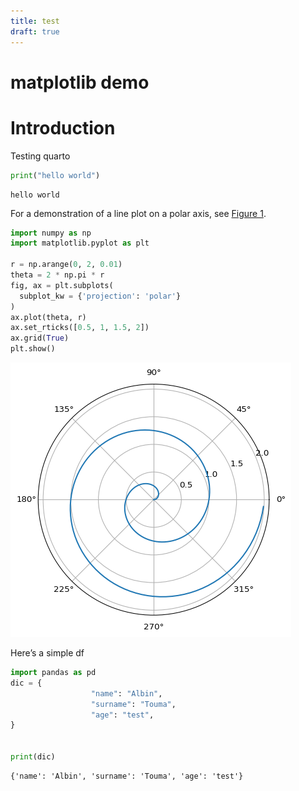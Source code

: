```yaml
---
title: test
draft: true
---
```



# matplotlib demo
# 

# Introduction

Testing quarto

``` python
print("hello world")
```

    hello world

For a demonstration of a line plot on a polar axis, see
<a href="#fig-polar" class="quarto-xref">Figure 1</a>.

``` python
import numpy as np
import matplotlib.pyplot as plt

r = np.arange(0, 2, 0.01)
theta = 2 * np.pi * r
fig, ax = plt.subplots(
  subplot_kw = {'projection': 'polar'} 
)
ax.plot(theta, r)
ax.set_rticks([0.5, 1, 1.5, 2])
ax.grid(True)
plt.show()
```

![](test_files/figure-commonmark/fig-polar-output-1.png)

Here’s a simple df

``` python
import pandas as pd
dic = {
                  "name": "Albin",
                  "surname": "Touma",
                  "age": "test",
}


print(dic)
```

    {'name': 'Albin', 'surname': 'Touma', 'age': 'test'}
